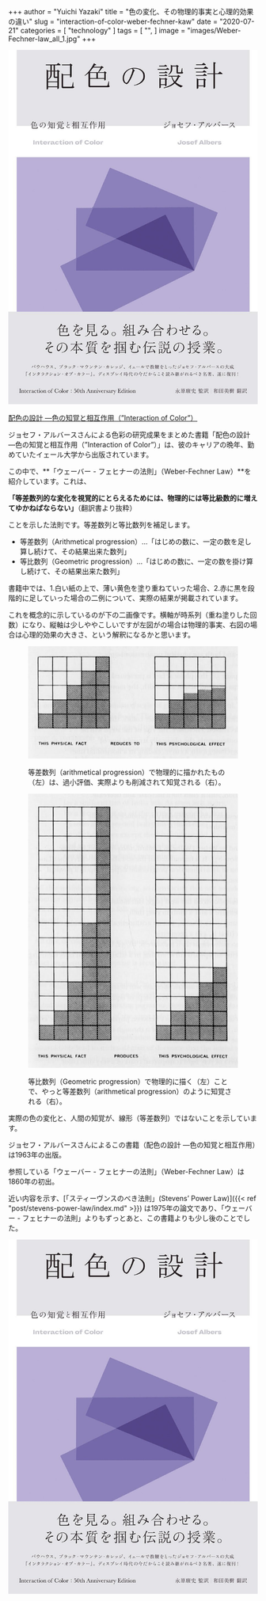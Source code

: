+++
author = "Yuichi Yazaki"
title = "色の変化、その物理的事実と心理的効果の違い"
slug = "interaction-of-color-weber-fechner-kaw"
date = "2020-07-21"
categories = [
    "technology"
]
tags = [
    "",
]
image = "images/Weber-Fechner-law_all_1.jpg"
+++

[![配色の設計 ―色の知覚と相互作用（”Interaction of Color”）](images/61GSLR-EB2L._SL1280_.jpg)](https://amzn.to/3eL1qZt)


[配色の設計 ―色の知覚と相互作用（”Interaction of Color”）](https://amzn.to/3VyWTC7)

ジョセフ・アルバースさんによる色彩の研究成果をまとめた書籍「配色の設計 ―色の知覚と相互作用（”Interaction of Color”）」は、彼のキャリアの晩年、勤めていたイェール大学から出版されています。

この中で、**「ウェーバー - フェヒナーの法則」（Weber-Fechner Law）**を紹介しています。これは、

**「等差数列的な変化を視覚的にとらえるためには、物理的には等比級数的に増えてゆかねばならない」**（翻訳書より抜粋）

ことを示した法則です。等差数列と等比数列を補足します。

- 等差数列（Arithmetical progression）…「はじめの数に、一定の数を足し算し続けて、その結果出来た数列」
- 等比数列（Geometric progression）…「はじめの数に、一定の数を掛け算し続けて、その結果出来た数列」

書籍中では、1.白い紙の上で、薄い黄色を塗り重ねていった場合、2.赤に黒を段階的に足していった場合の二例について、実際の結果が掲載されています。

これを概念的に示しているのが下の二画像です。横軸が時系列（重ね塗りした回数）になり、縦軸は少しややこしいですが左図がの場合は物理的事実、右図の場合は心理的効果の大きさ、という解釈になるかと思います。

<figure>

![](images/Weber-Fechner-law_all_1.jpg)

<figcaption>

等差数列（arithmetical progression）で物理的に描かれたもの（左）は、過小評価、実際よりも削減されて知覚される（右）。

</figcaption>

</figure>

<figure>

![](images/Weber-Fechner-law_all_2.jpg)

<figcaption>

等比数列（Geometric progression）で物理的に描く（左）ことで、やっと等差数列（arithmetical progression）のように知覚される（右）。

</figcaption>

</figure>

実際の色の変化と、人間の知覚が、線形（等差数列）ではないことを示しています。

ジョセフ・アルバースさんによるこの書籍（配色の設計 ―色の知覚と相互作用）は1963年の出版。

参照している「ウェーバー - フェヒナーの法則」（Weber-Fechner Law）は1860年の初出。

近い内容を示す、[「スティーヴンスのべき法則」(Stevens’ Power Law)]({{< ref "post/stevens-power-law/index.md" >}}) は1975年の論文であり、「ウェーバー - フェヒナーの法則」よりもずっとあと、この書籍よりも少し後のことでした。

[![配色の設計 ―色の知覚と相互作用（”Interaction of Color”）](images/61GSLR-EB2L._SL1280_.jpg)](https://amzn.to/3eL1qZt)